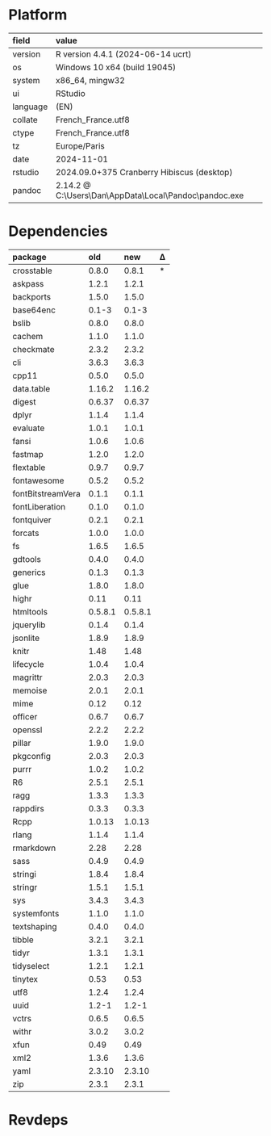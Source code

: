 # Platform

|field    |value                                                 |
|:--------|:-----------------------------------------------------|
|version  |R version 4.4.1 (2024-06-14 ucrt)                     |
|os       |Windows 10 x64 (build 19045)                          |
|system   |x86_64, mingw32                                       |
|ui       |RStudio                                               |
|language |(EN)                                                  |
|collate  |French_France.utf8                                    |
|ctype    |French_France.utf8                                    |
|tz       |Europe/Paris                                          |
|date     |2024-11-01                                            |
|rstudio  |2024.09.0+375 Cranberry Hibiscus (desktop)            |
|pandoc   |2.14.2 @ C:\Users\Dan\AppData\Local\Pandoc\pandoc.exe |

# Dependencies

|package           |old     |new     |Δ  |
|:-----------------|:-------|:-------|:--|
|crosstable        |0.8.0   |0.8.1   |*  |
|askpass           |1.2.1   |1.2.1   |   |
|backports         |1.5.0   |1.5.0   |   |
|base64enc         |0.1-3   |0.1-3   |   |
|bslib             |0.8.0   |0.8.0   |   |
|cachem            |1.1.0   |1.1.0   |   |
|checkmate         |2.3.2   |2.3.2   |   |
|cli               |3.6.3   |3.6.3   |   |
|cpp11             |0.5.0   |0.5.0   |   |
|data.table        |1.16.2  |1.16.2  |   |
|digest            |0.6.37  |0.6.37  |   |
|dplyr             |1.1.4   |1.1.4   |   |
|evaluate          |1.0.1   |1.0.1   |   |
|fansi             |1.0.6   |1.0.6   |   |
|fastmap           |1.2.0   |1.2.0   |   |
|flextable         |0.9.7   |0.9.7   |   |
|fontawesome       |0.5.2   |0.5.2   |   |
|fontBitstreamVera |0.1.1   |0.1.1   |   |
|fontLiberation    |0.1.0   |0.1.0   |   |
|fontquiver        |0.2.1   |0.2.1   |   |
|forcats           |1.0.0   |1.0.0   |   |
|fs                |1.6.5   |1.6.5   |   |
|gdtools           |0.4.0   |0.4.0   |   |
|generics          |0.1.3   |0.1.3   |   |
|glue              |1.8.0   |1.8.0   |   |
|highr             |0.11    |0.11    |   |
|htmltools         |0.5.8.1 |0.5.8.1 |   |
|jquerylib         |0.1.4   |0.1.4   |   |
|jsonlite          |1.8.9   |1.8.9   |   |
|knitr             |1.48    |1.48    |   |
|lifecycle         |1.0.4   |1.0.4   |   |
|magrittr          |2.0.3   |2.0.3   |   |
|memoise           |2.0.1   |2.0.1   |   |
|mime              |0.12    |0.12    |   |
|officer           |0.6.7   |0.6.7   |   |
|openssl           |2.2.2   |2.2.2   |   |
|pillar            |1.9.0   |1.9.0   |   |
|pkgconfig         |2.0.3   |2.0.3   |   |
|purrr             |1.0.2   |1.0.2   |   |
|R6                |2.5.1   |2.5.1   |   |
|ragg              |1.3.3   |1.3.3   |   |
|rappdirs          |0.3.3   |0.3.3   |   |
|Rcpp              |1.0.13  |1.0.13  |   |
|rlang             |1.1.4   |1.1.4   |   |
|rmarkdown         |2.28    |2.28    |   |
|sass              |0.4.9   |0.4.9   |   |
|stringi           |1.8.4   |1.8.4   |   |
|stringr           |1.5.1   |1.5.1   |   |
|sys               |3.4.3   |3.4.3   |   |
|systemfonts       |1.1.0   |1.1.0   |   |
|textshaping       |0.4.0   |0.4.0   |   |
|tibble            |3.2.1   |3.2.1   |   |
|tidyr             |1.3.1   |1.3.1   |   |
|tidyselect        |1.2.1   |1.2.1   |   |
|tinytex           |0.53    |0.53    |   |
|utf8              |1.2.4   |1.2.4   |   |
|uuid              |1.2-1   |1.2-1   |   |
|vctrs             |0.6.5   |0.6.5   |   |
|withr             |3.0.2   |3.0.2   |   |
|xfun              |0.49    |0.49    |   |
|xml2              |1.3.6   |1.3.6   |   |
|yaml              |2.3.10  |2.3.10  |   |
|zip               |2.3.1   |2.3.1   |   |

# Revdeps

